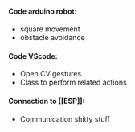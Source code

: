 #### Code arduino robot:
- square movement
- obstacle avoidance
#### Code VScode:
- Open CV gestures
- Class to perform related actions
#### Connection to [[ESP]]:
- Communication shitty stuff